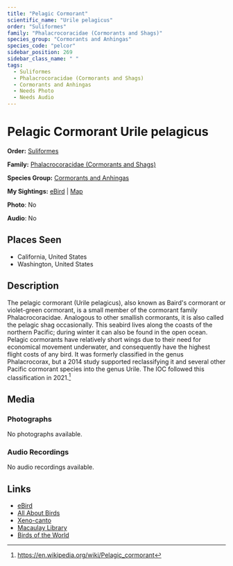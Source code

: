 ```yaml
---
title: "Pelagic Cormorant"
scientific_name: "Urile pelagicus"
order: "Suliformes"
family: "Phalacrocoracidae (Cormorants and Shags)"
species_group: "Cormorants and Anhingas"
species_code: "pelcor"
sidebar_position: 269
sidebar_class_name: " "
tags: 
  - Suliformes
  - Phalacrocoracidae (Cormorants and Shags)
  - Cormorants and Anhingas
  - Needs Photo
  - Needs Audio
---
```


# Pelagic Cormorant <span className='sci_name'>Urile pelagicus</span>

**Order:** [Suliformes](/tags/suliformes)

**Family:** [Phalacrocoracidae (Cormorants and Shags)](/tags/phalacrocoracidae-cormorants-and-shags)

**Species Group:** [Cormorants and Anhingas](/tags/cormorants-and-anhingas)

**My Sightings:** [eBird](https://ebird.org/lifelist?r=world&time=life&spp=pelcor) | [Map](/map?species_code=pelcor)

**Photo**: No 

**Audio**: No

## Places Seen

* California, United States
* Washington, United States

## Description
The pelagic cormorant (Urile pelagicus), also known as Baird's cormorant or violet-green cormorant, is a small member of the cormorant family Phalacrocoracidae. Analogous to other smallish cormorants, it is also called the pelagic shag occasionally. This seabird lives along the coasts of the northern Pacific; during winter it can also be found in the open ocean. Pelagic cormorants have relatively short wings due to their need for economical movement underwater, and consequently have the highest flight costs of any bird.
It was formerly classified in the genus Phalacrocorax, but a 2014 study supported reclassifying it and several other Pacific cormorant species into the genus Urile. The IOC followed this classification in 2021.[^1]

[^1]: https://en.wikipedia.org/wiki/Pelagic_cormorant

## Media
### Photographs
No photographs available.

### Audio Recordings
No audio recordings available.

## Links
* [eBird](https://ebird.org/species/pelcor) 
* [All About Birds](https://www.allaboutbirds.org/guide/pelcor) 
* [Xeno-canto](https://www.xeno-canto.org/species/urile-pelagicus) 
* [Macaulay Library](https://search.macaulaylibrary.org/catalog?taxonCode=pelcor&sort=rating_rank_desc)
* [Birds of the World](https://birdsoftheworld.org/bow/species/pelcor)

